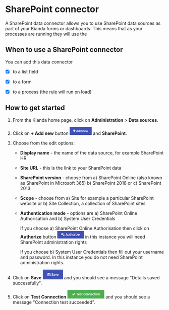 # SharePoint connector

A SharePoint data connector allows you to use SharePoint data sources as part of your Kianda forms or dashboards. This means that as your processes are running they will use the 



## When to use a SharePoint connector

You can add this data connector
- [x] to a list field

- [x] to a form 

- [x] to a process (the rule will run on load)

  

## How to get started

1. From the Kianda home page, click on **Administration** > **Data sources**.

2. Click on **+ Add new** button ![Add new data connector button](images/addnew.png) and **SharePoint**.

3. Choose from the edit options:

   - **Display name** - the name of the data source, for example SharePoint HR

   - **Site URL** - this is the link to your SharePoint data 

   - **SharePoint version** - choose from a) SharePoint Online (also known as SharePoint in Microsoft 365) b) SharePoint 2016 or c) SharePoint 2013

   - **Scope** - choose from a) Site for example a particular SharePoint website or b) Site Collection, a collection of SharePoint sites

   - **Authentication mode** - options are a) SharePoint Online Authorisation and b) System User Credentials

     If you choose a) SharePoint Online Authorisation then click on **Authorize** button ![Authorize button](images/authorize.png) in this instance you will need SharePoint administration rights

     If you choose b) System User Credentials then fill out your username and password. In this instance you do not need SharePoint administration rights.
   
1. Click on **Save** ![Save button](images/save.png) and you should see a message "Details saved successfully".

5. Click on **Test Connection** ![Test Connection button](images/testconnection.png)  and you should see a message "Connection test succeeded".

     